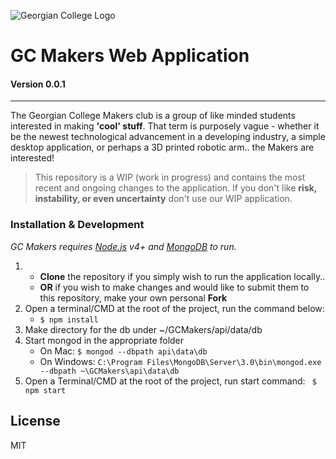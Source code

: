 ![Georgian College Logo](http://cdn.agilitycms.com/dine-on-campus/Georgian/HomeTheme/Logo2014.jpg "Georgian College")
# GC Makers Web Application
#### Version 0.0.1
------------------------------------------------------------------------
The Georgian College Makers club is a group of like minded students interested in making **'cool' stuff**. That term is purposely vague - whether it be the newest technological advancement in a developing industry, a simple desktop application, or perhaps a 3D printed robotic arm.. the Makers are interested!
> This repository is a WIP (work in progress) and contains the most recent and ongoing changes to the application. If you don't like **risk, instability, or even uncertainty** don't use our WIP application.

### Installation & Development

*GC Makers requires [Node.js](https://nodejs.org/) v4+ and [MongoDB](https://www.mongodb.com/) to run.*


1. - **Clone** the repository if you simply wish to run the application locally..
   - **OR** if you wish to make changes and would like to submit them to this repository, make your own personal **Fork**
2. Open a terminal/CMD at the root of the project, run the command below:
   - `` $ npm install ``
3. Make directory for the db under ~/GCMakers/api/data/db
4. Start mongod in the appropriate folder
   - On Mac: ``$ mongod --dbpath api\data\db``
   - On Windows: ``C:\Program Files\MongoDB\Server\3.0\bin\mongod.exe --dbpath ~\GCMakers\api\data\db``
5. Open a Terminal/CMD at the root of the project, run start command:
`` $ npm start``


License
----

MIT
